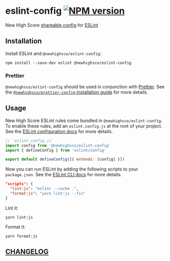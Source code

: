 # eslint-config [![NPM version](https://img.shields.io/npm/v/@newhighsco/eslint-config.svg)](https://www.npmjs.com/package/@newhighsco/eslint-config)

New High Score [shareable config](https://eslint.org/docs/developer-guide/shareable-configs) for [ESLint](https://eslint.org/)

## Installation

Install ESLint and `@newhighsco/eslint-config`:

```
npm install --save-dev eslint @newhighsco/eslint-config
```

### Prettier

`@newhighsco/eslint-config` should be used in conjunction with [Prettier](https://prettier.io/). See the [`@newhighsco/prettier-config` installation guide](https://github.com/newhighsco/prettier-config#installation) for more details.

## Usage
New High Score ESLint rules come bundled in `@newhighsco/eslint-config`. To enable these rules, add an `eslint.config.js` at the root of your project. See the [ESLint configuration docs](https://eslint.org/docs/user-guide/configuring) for more details.

```javascript
// `eslint.config.js`
import config from '@newhighsco/eslint-config'
import { defineConfig } from 'eslint/config'

export default defineConfig([{ extends: [config] }])
```

Now you can run ESLint by adding the following scripts to your `package.json`. See the [ESLint CLI docs](https://eslint.org/docs/user-guide/command-line-interface) for more details.

```json
"scripts": {
  "lint:js": "eslint --cache .",
  "format:js": "yarn lint:js --fix"
}
```

Lint it:

```
yarn lint:js
```

Format it:

```
yarn format:js
```

## [CHANGELOG](CHANGELOG.md)
